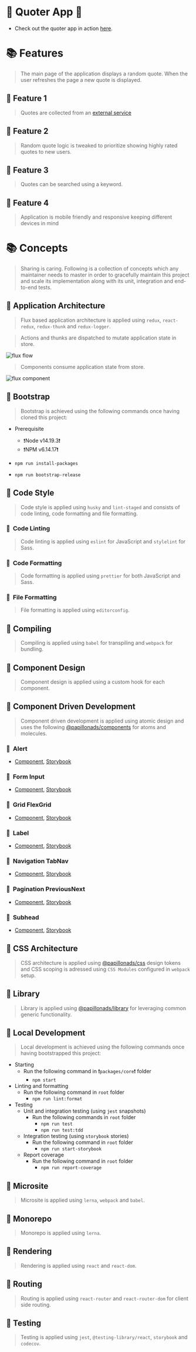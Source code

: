 # 🎉 Quoter App 🎉

- Check out the quoter app in action [here](https://papillonads.github.io/quoter/list).

# 📚 Features

> The main page of the application displays a random quote. When the user refreshes the page a new quote is displayed.

## 📗 Feature 1

> Quotes are collected from an [external service](http://quotes.stormconsultancy.co.uk/api)

## 📗 Feature 2

> Random quote logic is tweaked to prioritize showing highly rated quotes to new users.

## 📗 Feature 3

> Quotes can be searched using a keyword.

## 📗 Feature 4

> Application is mobile friendly and responsive keeping different devices in
> mind

# 📚 Concepts

> Sharing is caring. Following is a collection of concepts which any maintainer needs to master in order to gracefully maintain this project and scale its implementation along with its unit, integration and end-to-end tests.

## 📗 Application Architecture

> Flux based application architecture is applied using `redux`, `react-redux`, `redux-thunk` and `redux-logger`.

> Actions and thunks are dispatched to mutate application state in store.

<img src="docs/image/flux-flow.png" alt="flux flow" />

> Components consume application state from store.

<img src="docs/image/flux-component.png" alt="flux component" />

## 📗 Bootstrap

> Bootstrap is achieved using the following commands once having cloned this project:

- Prerequisite

  - ❗️Node v14.19.3❗️
  - ❗️NPM v6.14.17❗️

- `npm run install-packages`
- `npm run bootstrap-release`

## 📗 Code Style

> Code style is applied using `husky` and `lint-staged` and consists of code linting, code formatting and file formatting.

### 📖&nbsp; Code Linting

> Code linting is applied using `eslint` for JavaScript and `stylelint` for Sass.

### 📖&nbsp; Code Formatting

> Code formatting is applied using `prettier` for both JavaScript and Sass.

### 📖&nbsp; File Formatting

> File formatting is applied using `editorconfig`.

## 📗 Compiling

> Compiling is applied using `babel` for transpiling and `webpack` for bundling.

## 📗 Component Design

> Component design is applied using a custom hook for each component.

## 📗 Component Driven Development

> Component driven development is applied using atomic design and uses the following [@papillonads/components](https://papillonads.github.io/papillonads) for atoms and molecules.

### 📖&nbsp; Alert

- [Component](https://papillonads.github.io/papillonads/?path=/story/primer-molecule-alert), [Storybook](https://github.com/papillonads/papillonads/tree/master/packages/components/src/primer/Alert)

### 📖&nbsp; Form Input

- [Component](https://github.com/papillonads/papillonads/tree/master/packages/components/src/primer/Form/Input), [Storybook](https://papillonads.github.io/papillonads/?path=/story/primer-atom-form-input)

### 📖&nbsp; Grid FlexGrid

- [Component](https://github.com/papillonads/papillonads/tree/master/packages/components/src/primer/Grid/FlexGrid), [Storybook](https://papillonads.github.io/papillonads/?path=/story/primer-molecule-grid-flexgrid)

### 📖&nbsp; Label

- [Component](https://github.com/papillonads/papillonads/tree/master/packages/components/src/primer/Label), [Storybook](https://papillonads.github.io/papillonads/?path=/story/primer-atom-label)

### 📖&nbsp; Navigation TabNav

- [Component](https://github.com/papillonads/papillonads/tree/master/packages/components/src/primer/Navigation/TabNav), [Storybook](https://papillonads.github.io/papillonads/?path=/story/primer-molecule-navigation-tabnav)

### 📖&nbsp; Pagination PreviousNext

- [Component](https://github.com/papillonads/papillonads/tree/master/packages/components/src/primer/Pagination/PreviousNext), [Storybook](https://papillonads.github.io/papillonads/?path=/story/primer-atom-pagination-previousnext)

### 📖&nbsp; Subhead

- [Component](https://github.com/papillonads/papillonads/tree/master/packages/components/src/primer/Subhead), [Storybook](https://papillonads.github.io/papillonads/?path=/story/primer-atom-subhead)

## 📗 CSS Architecture

> CSS architecture is applied using [@papillonads/css](https://github.com/papillonads/papillonads/tree/master/packages/css/src/primer) design tokens and CSS scoping is adressed using `CSS Modules` configured in `webpack` setup.

## 📗 Library

> Library is applied using [@papillonads/library](https://github.com/papillonads/papillonads/tree/master/packages/library/src) for leveraging common generic functionality.

## 📗 Local Development

> Local development is achieved using the following commands once having bootstrapped this project:

- Starting
  - Run the following command in ❗️`packages/core`❗️ folder
    - `npm start`
- Linting and formatting
  - Run the following command in `root` folder
    - `npm run lint:format`
- Testing
  - Unit and integration testing (using `jest` snapshots)
    - Run the following commands in `root` folder
      - `npm run test`
      - `npm run test:tdd`
  - Integration testing (using `storybook` stories)
    - Run the following command in `root` folder
      - `npm run start-storybook`
  - Report coverage
    - Run the following command in `root` folder
      - `npm run report-coverage`

## 📗 Microsite

> Microsite is applied using `lerna`, `webpack` and `babel`.

## 📗 Monorepo

> Monorepo is applied using `lerna`.

## 📗 Rendering

> Rendering is applied using `react` and `react-dom`.

## 📗 Routing

> Routing is applied using `react-router` and `react-router-dom` for client side routing.

## 📗 Testing

> Testing is applied using `jest`, `@testing-library/react`, `storybook` and `codecov`.
